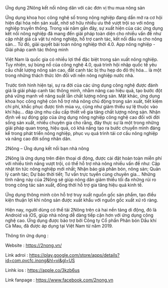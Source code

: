 Ứng dụng 2Nông kết nối nông dân với các đơn vị thu mua nông sản


Ứng dụng khoa học công nghệ số trong nông nghiệp đang dần mở ra cơ hội hiện đại hóa nền sản xuất, nhờ sở hữu nhiều ưu thế vượt trội so với nông nghiệp truyền thống.
Trong vài năm gần đây, sự xuất hiện của các ứng dụng kết nối nông nghiệp đã mang đến giải pháp toàn diện cho nhiều vấn đề như cập nhật giá cả vật tư nông nghiệp, hỗ trợ canh tác, kết nối đầu ra cho nông sản... Từ đó, giải quyết bài toán nông nghiệp thời 4.0.
App nông nghiệp - Giải pháp canh tác thông minh


Việt Nam là quốc gia có nhiều lợi thế đặc biệt trong sản xuất nông nghiệp. Tuy nhiên, sự bùng nổ của công nghệ 4.0, quá trình hội nhập quốc tế yêu cầu chất lượng nông sản cao, đất canh tác bị thu hẹp do đô thị hóa... là một trong những thách thức lớn đối với nền nông nghiệp nước nhà.


Trước tình hình hiện tại, sự ra đời của các ứng dụng công nghệ được đánh giá là giải pháp canh tác thông minh, nhằm nâng cao hiệu quả, tạo bước đột phá vững mạnh về năng suất lẫn chất lượng nông sản. Mặt khác, ứng dụng khoa học công nghệ còn hỗ trợ nhà nông chủ động trong sản xuất, tiết kiệm chi phí, khắc phục được tính mùa vụ, cũng như giảm thiểu sự lệ thuộc vào khí hậu... đáp ứng nhu cầu cấp thiết về gia tăng chất lượng nông sản.
Nhận định về sự đóng góp của ứng dụng nông nghiệp công nghệ cao đối với đời sống sản xuất, nhiều chuyên gia cho rằng, đây thực sự là một trong những giải pháp quan trọng, hiệu quả, có khả năng tạo ra bước chuyển mình đáng kể trong phát triển nông nghiệp, phục vụ quá trình tái cơ cấu nông nghiệp và nâng cao đời sống nhân dân.

2Nông – Ứng dụng kết nối bạn nhà nông

2Nông là ứng dụng trên điện thoại di động, được cài đặt hoàn toàn miễn phí với nhiều tính năng vượt trội, có thể hỗ trợ nhà nông nhiều vấn đề như: Cập nhật tin tức nông nghiệp mới nhất; Nhận báo giá phân bón, nông sản; Quản lý canh tác; Dự báo thời tiết; Tư vấn trực tuyến cùng chuyên gia... Những tính năng này của 2Nông sẽ giúp nông dân giảm thiểu tối đa những rủi ro trong công tác sản xuất, đồng thời hỗ trợ gia tăng hiệu quả kinh tế.

Ứng dụng thông minh còn hỗ trợ truy xuất nguồn gốc sản phẩm, tạo điều kiện thuận lợi khi nông sản được xuất khẩu với nguồn gốc xuất xứ rõ ràng.



Hiện nay, người dùng có thể tải 2Nông trên cả hai nền tảng di động, đó là Android và iOS, giúp nhà nông dễ dàng tiếp cận hơn với ứng dụng công nghệ cao. Ứng dụng được bảo trợ bởi Công ty Cổ phần Phân bón Dầu khí Cà Mau, đã được áp dụng tại Việt Nam từ năm 2019.

Thông tin ứng dụng :

Website : https://2nong.vn/

Link adroi : https://play.google.com/store/apps/details?id=com.pvcfc.inong&hl=vi&gl=US

Linhk ios : https://apple.co/3kzb6us

Link fanpage : https://www.facebook.com/2nong.vn


